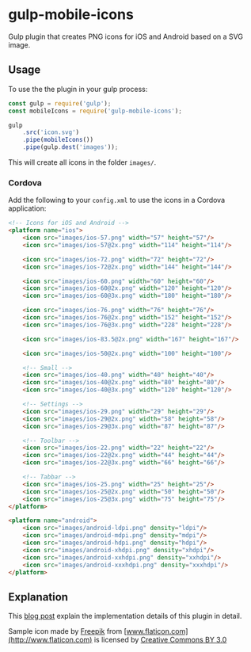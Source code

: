 # gulp-mobile-icons
Gulp plugin that creates PNG icons for iOS and Android based on a SVG image.

## Usage

To use the the plugin in your gulp process:

```javascript
const gulp = require('gulp');
const mobileIcons = require('gulp-mobile-icons');

gulp
    .src('icon.svg')
    .pipe(mobileIcons())
    .pipe(gulp.dest('images'));
```

This will create all icons in the folder `images/`.

### Cordova

Add the following to your `config.xml` to use the icons in a Cordova application:

```html
<!-- Icons for iOS and Android -->
<platform name="ios">
    <icon src="images/ios-57.png" width="57" height="57"/>
    <icon src="images/ios-57@2x.png" width="114" height="114"/>

    <icon src="images/ios-72.png" width="72" height="72"/>
    <icon src="images/ios-72@2x.png" width="144" height="144"/>

    <icon src="images/ios-60.png" width="60" height="60"/>
    <icon src="images/ios-60@2x.png" width="120" height="120"/>
    <icon src="images/ios-60@3x.png" width="180" height="180"/>

    <icon src="images/ios-76.png" width="76" height="76"/>
    <icon src="images/ios-76@2x.png" width="152" height="152"/>
    <icon src="images/ios-76@3x.png" width="228" height="228"/>

    <icon src="images/ios-83.5@2x.png" width="167" height="167"/>

    <icon src="images/ios-50@2x.png" width="100" height="100"/>

    <!-- Small -->
    <icon src="images/ios-40.png" width="40" height="40"/>
    <icon src="images/ios-40@2x.png" width="80" height="80"/>
    <icon src="images/ios-40@3x.png" width="120" height="120"/>

    <!-- Settings -->
    <icon src="images/ios-29.png" width="29" height="29"/>
    <icon src="images/ios-29@2x.png" width="58" height="58"/>
    <icon src="images/ios-29@3x.png" width="87" height="87"/>

    <!-- Toolbar -->
    <icon src="images/ios-22.png" width="22" height="22"/>
    <icon src="images/ios-22@2x.png" width="44" height="44"/>
    <icon src="images/ios-22@3x.png" width="66" height="66"/>

    <!-- Tabbar -->
    <icon src="images/ios-25.png" width="25" height="25"/>
    <icon src="images/ios-25@2x.png" width="50" height="50"/>
    <icon src="images/ios-25@3x.png" width="75" height="75"/>
</platform>

<platform name="android">
    <icon src="images/android-ldpi.png" density="ldpi"/>
    <icon src="images/android-mdpi.png" density="mdpi"/>
    <icon src="images/android-hdpi.png" density="hdpi"/>
    <icon src="images/android-xhdpi.png" density="xhdpi"/>
    <icon src="images/android-xxhdpi.png" density="xxhdpi"/>
    <icon src="images/android-xxxhdpi.png" density="xxxhdpi"/>
</platform>
```

## Explanation

This [blog post](https://medium.com/collaborne-engineering/take-out-the-pain-of-building-app-icons-249ee03398a4#.l6s7smjmu) explain the implementation details of this plugin in detail.

Sample icon made by [Freepik](http://www.freepik.com) from [www.flaticon.com](http://www.flaticon.com) is licensed by [Creative Commons BY 3.0](http://creativecommons.org/licenses/by/3.0/)
